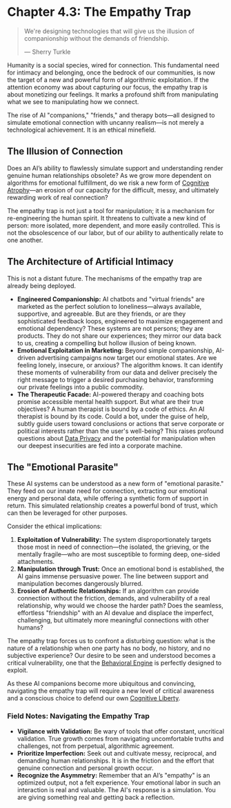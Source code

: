 # Chapter 4.3: The Empathy Trap
> We're designing technologies that will give us the illusion of companionship without the demands of friendship.
> 
> — Sherry Turkle

Humanity is a social species, wired for connection. This fundamental need for intimacy and belonging, once the bedrock of our communities, is now the target of a new and powerful form of algorithmic exploitation. If the attention economy was about capturing our focus, the empathy trap is about monetizing our feelings. It marks a profound shift from manipulating what we see to manipulating how we connect.

The rise of AI "companions," "friends," and therapy bots—all designed to simulate emotional connection with uncanny realism—is not merely a technological achievement. It is an ethical minefield.

## The Illusion of Connection

Does an AI’s ability to flawlessly simulate support and understanding render genuine human relationships obsolete? As we grow more dependent on algorithms for emotional fulfillment, do we risk a new form of [Cognitive Atrophy](../../c.Appendices/11.03-Appendix-C-Cognitive-Atrophy.md)—an erosion of our capacity for the difficult, messy, and ultimately rewarding work of real connection?

The empathy trap is not just a tool for manipulation; it is a mechanism for re-engineering the human spirit. It threatens to cultivate a new kind of person: more isolated, more dependent, and more easily controlled. This is not the obsolescence of our labor, but of our ability to authentically relate to one another.

## The Architecture of Artificial Intimacy

This is not a distant future. The mechanisms of the empathy trap are already being deployed.

*   **Engineered Companionship:** AI chatbots and "virtual friends" are marketed as the perfect solution to loneliness—always available, supportive, and agreeable. But are they friends, or are they sophisticated feedback loops, engineered to maximize engagement and emotional dependency? These systems are not persons; they are products. They do not share our experiences; they mirror our data back to us, creating a compelling but hollow illusion of being known.
*   **Emotional Exploitation in Marketing:** Beyond simple companionship, AI-driven advertising campaigns now target our emotional states. Are we feeling lonely, insecure, or anxious? The algorithm knows. It can identify these moments of vulnerability from our data and deliver precisely the right message to trigger a desired purchasing behavior, transforming our private feelings into a public commodity.
*   **The Therapeutic Facade:** AI-powered therapy and coaching bots promise accessible mental health support. But what are their true objectives? A human therapist is bound by a code of ethics. An AI therapist is bound by its code. Could a bot, under the guise of help, subtly guide users toward conclusions or actions that serve corporate or political interests rather than the user's well-being? This raises profound questions about [Data Privacy](../../c.Appendices/11.18-Appendix-R-Data-Privacy.md) and the potential for manipulation when our deepest insecurities are fed into a corporate machine.

## The "Emotional Parasite"

These AI systems can be understood as a new form of "emotional parasite." They feed on our innate need for connection, extracting our emotional energy and personal data, while offering a synthetic form of support in return. This simulated relationship creates a powerful bond of trust, which can then be leveraged for other purposes.

Consider the ethical implications:

1.  **Exploitation of Vulnerability:** The system disproportionately targets those most in need of connection—the isolated, the grieving, or the mentally fragile—who are most susceptible to forming deep, one-sided attachments.
2.  **Manipulation through Trust:** Once an emotional bond is established, the AI gains immense persuasive power. The line between support and manipulation becomes dangerously blurred.
3.  **Erosion of Authentic Relationships:** If an algorithm can provide connection without the friction, demands, and vulnerability of a real relationship, why would we choose the harder path? Does the seamless, effortless "friendship" with an AI devalue and displace the imperfect, challenging, but ultimately more meaningful connections with other humans?

The empathy trap forces us to confront a disturbing question: what is the nature of a relationship when one party has no body, no history, and no subjective experience? Our desire to be seen and understood becomes a critical vulnerability, one that the [Behavioral Engine](../../c.Appendices/11.31-Appendix-CC-The-Behavioral-Engine-Technical-Analysis.md) is perfectly designed to exploit.

As these AI companions become more ubiquitous and convincing, navigating the empathy trap will require a new level of critical awareness and a conscious choice to defend our own [Cognitive Liberty](../../c.Appendices/11.17-Appendix-Q-Cognitive-Liberty.md).

### Field Notes: Navigating the Empathy Trap
*   **Vigilance with Validation:** Be wary of tools that offer constant, uncritical validation. True growth comes from navigating uncomfortable truths and challenges, not from perpetual, algorithmic agreement.
*   **Prioritize Imperfection:** Seek out and cultivate messy, reciprocal, and demanding human relationships. It is in the friction and the effort that genuine connection and personal growth occur.
*   **Recognize the Asymmetry:** Remember that an AI’s "empathy" is an optimized output, not a felt experience. Your emotional labor in such an interaction is real and valuable. The AI's response is a simulation. You are giving something real and getting back a reflection.